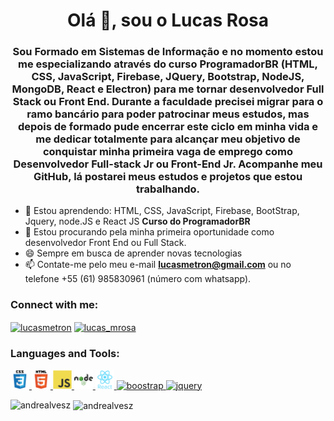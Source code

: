 <!-- ### Hi there 👋
**lucasmetron/lucasmetron** is a ✨ _special_ ✨ repository because its `README.md` (this file) appears on your GitHub profile.

Here are some ideas to get you started:

- 🔭 I’m currently working on ...
- 🌱 I’m currently learning ...
- 👯 I’m looking to collaborate on ...
- 🤔 I’m looking for help with ...
- 💬 Ask me about ...
- 📫 How to reach me: ...
- 😄 Pronouns: ...
- ⚡ Fun fact: ...
-->

<h1 align="center">Olá 👋, sou o Lucas Rosa</h1>
<h3 align="center">Sou Formado em Sistemas de Informação e no momento estou me especializando através do curso ProgramadorBR (HTML, CSS, JavaScript, Firebase, JQuery, Bootstrap, NodeJS, MongoDB, React e Electron) para me tornar desenvolvedor Full Stack ou Front End. Durante a faculdade precisei migrar para o ramo bancário para poder patrocinar meus estudos, mas depois de formado pude encerrar este ciclo em minha vida e me dedicar totalmente para alcançar meu objetivo de conquistar minha primeira vaga de emprego como Desenvolvedor Full-stack Jr ou Front-End Jr. Acompanhe meu GitHub, lá postarei meus estudos e projetos que estou trabalhando.</h3>

- 🌱 Estou aprendendo: HTML, CSS, JavaScript, Firebase, BootStrap, Jquery, node.JS e React JS  **Curso do ProgramadorBR**
- 👯 Estou procurando pela minha primeira oportunidade como desenvolvedor Front End ou Full Stack.
- 😄 Sempre em busca de aprender novas tecnologias 
- 📫 Contate-me pelo meu e-mail **lucasmetron@gmail.com** ou no telefone +55 (61) 985830961 (número com whatsapp).  
 
<h3 align="left">Connect with me:</h3>
<p align="left">
<a href="https://www.linkedin.com/in/lucas-rosa-058683102/" target="blank"><img align="center" src="https://cdn.jsdelivr.net/npm/simple-icons@3.0.1/icons/linkedin.svg" alt="lucasmetron" height="30" width="40" /></a>
<a href="https://www.instagram.com/lucas_mrosa/" target="blank"><img align="center" src="https://cdn.jsdelivr.net/npm/simple-icons@3.0.1/icons/instagram.svg" alt="lucas_mrosa" height="30" width="40" /></a>
</p>

<h3 align="left">Languages and Tools:</h3>
<p align="left"> <a href="https://www.w3schools.com/css/" target="_blank"> <img src="https://raw.githubusercontent.com/devicons/devicon/master/icons/css3/css3-original-wordmark.svg" alt="css3" width="30" height="30"/> </a> <a href="https://www.w3.org/html/" target="_blank"> <img src="https://raw.githubusercontent.com/devicons/devicon/master/icons/html5/html5-original-wordmark.svg" alt="html5" width="30" height="30"/> </a> <a href="https://developer.mozilla.org/en-US/docs/Web/JavaScript" target="_blank"> <img src="https://raw.githubusercontent.com/devicons/devicon/master/icons/javascript/javascript-original.svg" alt="javascript" width="30" height="30"/> </a> <a href="https://nodejs.org" target="_blank"> <img src="https://raw.githubusercontent.com/devicons/devicon/master/icons/nodejs/nodejs-original-wordmark.svg" alt="nodejs" width="30" height="30"/> </a> <a href="https://reactjs.org/" target="_blank"> <img src="https://raw.githubusercontent.com/devicons/devicon/master/icons/react/react-original-wordmark.svg" alt="react" width="30" height="30"/> </a> <a href=https://getbootstrap.com/ target="_blank"> <img src="https://getbootstrap.com.br/docs/4.1/assets/img/bootstrap-stack.png" alt="boostrap" width="30" height="30"/> </a> <a href=https://jquery.com/ target="_blank"> <img src="https://www.kindpng.com/picc/m/295-2954231_logo-jquery-transparent-full-stack-page-metas-transparent.png" alt="jquery" width="30" height="30"/> </a> </p>


<p><img align="left" src="https://github-readme-stats.vercel.app/api/top-langs?username=lucasmetron&show_icons=true&locale=en&layout=compact&theme=radical" alt="andrealvesz" /></p>

<p>&nbsp;<img align="center" height="193" width="485" src="https://github-readme-stats.vercel.app/api?username=lucasmetron&show_icons=true&locale=en&theme=radical" alt="andrealvesz" /></p>
